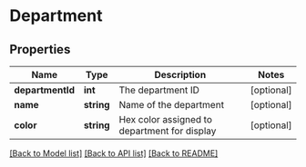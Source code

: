 # Department

## Properties
Name | Type | Description | Notes
------------ | ------------- | ------------- | -------------
**departmentId** | **int** | The department ID | [optional] 
**name** | **string** | Name of the department | [optional] 
**color** | **string** | Hex color assigned to department for display | [optional] 

[[Back to Model list]](../../README.md#documentation-for-models) [[Back to API list]](../../README.md#documentation-for-api-endpoints) [[Back to README]](../../README.md)

